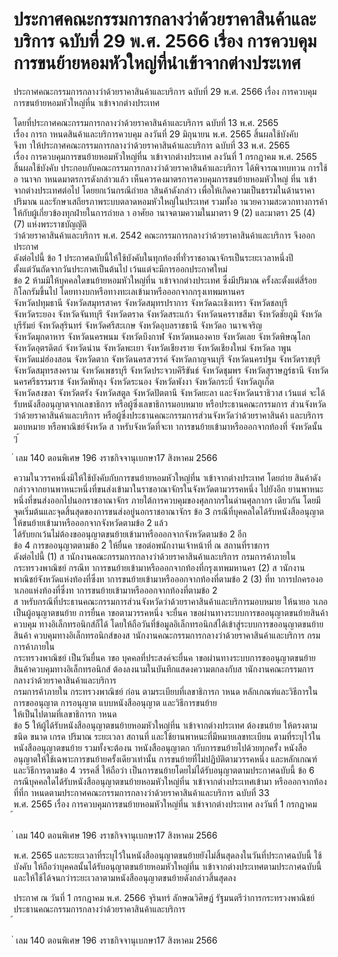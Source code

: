 
# ประกาศคณะกรรมการกลางว่าด้วยราคาสินค้าและบริการ ฉบับที่ 29 พ.ศ. 2566 เรื่อง การควบคุมการขนย้ายหอมหัวใหญ่ที่นำเข้าจากต่างประเทศ
      
      

      
      

ประกาศคณะกรรมการกลางว่าด้วยราคาสินค้าและบริการ 
ฉบับที่  29  พ.ศ.  2566 
เรื่อง  การควบคุมการขนย้ายหอมหัวใหญ่ที่น าเข้าจากต่างประเทศ 
 
 
โดยที่ประกาศคณะกรรมการกลางว่าด้วยราคาสินค้าและบริการ  ฉบับที่  13  พ.ศ.  2565  
เรื่อง  การก าหนดสินค้าและบริการควบคุม  ลงวันที่  29  มิถุนายน  พ.ศ.  2565  สิ้นผลใช้บังคับ   
จึงท าให้ประกาศคณะกรรมการกลางว่าด้วยราคาสินค้าและบริการ  ฉบับที่  33  พ.ศ.  2565   
เรื่อง  การควบคุมการขนย้ายหอมหัวใหญ่ที่น าเข้าจากต่างประเทศ  ลงวันที่  1  กรกฎาคม  พ.ศ.  2565   
สิ้นผลใช้บังคับ  ประกอบกับคณะกรรมการกลางว่าด้วยราคาสินค้าและบริการ  ได้พิจารณาทบทวน 
การใช้อ านาจก าหนดมาตรการดังกล่าวแล้ว  เห็นควรคงมาตรการควบคุมการขนย้ายหอมหัวใหญ่ 
ที่น าเข้าจากต่างประเทศต่อไป  โดยยกเว้นกรณีถ่ายล าสินค้าดังกล่าว  เพื่อให้เกิดความเป็นธรรมในด้านราคา   
ปริมาณ  และรักษาเสถียรภาพระบบตลาดหอมหัวใหญ่ในประเทศ  รวมทั้งอ านวยความสะดวกทางการค้า 
ให้กับผู้เกี่ยวข้องทุกฝ่ายในการถ่ายล า 
อาศัยอ านาจตามความในมาตรา  9  (2)  และมาตรา  25  (4)  (7)  แห่งพระราชบัญญัติ   
ว่าด้วยราคาสินค้าและบริการ  พ.ศ.  2542  คณะกรรมการกลางว่าด้วยราคาสินค้าและบริการ  จึงออกประกาศ   
ดังต่อไปนี้ 
ข้อ 1 ประกาศฉบับนี้ให้ใช้บังคับในทุกท้องที่ทั่วราชอาณาจักรเป็นระยะเวลาหนึ่งปี   
ตั้งแต่วันถัดจากวันประกาศเป็นต้นไป  เว้นแต่จะมีการออกประกาศใหม่   
ข้อ 2 ห้ามมิให้บุคคลใดขนย้ายหอมหัวใหญ่ที่น าเข้าจากต่างประเทศ  ซึ่งมีปริมาณ 
ครั้งละตั้งแต่สี่ร้อยกิโลกรัมขึ้นไป  โดยทางบกหรือทางทะเลเข้ามาหรือออกจากกรุงเทพมหานคร   
จังหวัดปทุมธานี  จังหวัดสมุทรสาคร  จังหวัดสมุทรปราการ  จังหวัดฉะเชิงเทรา  จังหวัดชลบุรี   
จังหวัดระยอง  จังหวัดจันทบุรี  จังหวัดตราด  จังหวัดสระแก้ว  จังหวัดนครราชสีมา  จังหวัดชัยภูมิ 
จังหวัดบุรีรัมย์  จังหวัดสุรินทร์  จังหวัดศรีสะเกษ  จังหวัดอุบลราชธานี  จังหวัดอ านาจเจริญ   
จังหวัดมุกดาหาร  จังหวัดนครพนม  จังหวัดบึงกาฬ  จังหวัดหนองคาย  จังหวัดเลย  จังหวัดพิษณุโลก   
จังหวัดอุตรดิตถ์  จังหวัดน่าน  จังหวัดพะเยา  จังหวัดเชียงราย  จังหวัดเชียงใหม่  จังหวัดล าพูน   
จังหวัดแม่ฮ่องสอน  จังหวัดตาก  จังหวัดนครสวรรค์  จังหวัดกาญจนบุรี  จังหวัดนครปฐม  จังหวัดราชบุรี   
จังหวัดสมุทรสงคราม  จังหวัดเพชรบุรี  จังหวัดประจวบคีรีขันธ์  จังหวัดชุมพร  จังหวัดสุราษฎร์ธานี 
จังหวัดนครศรีธรรมราช  จังหวัดพัทลุง  จังหวัดระนอง  จังหวัดพังงา  จังหวัดกระบี่  จังหวัดภูเก็ต  
จังหวัดสงขลา  จังหวัดตรัง  จังหวัดสตูล  จังหวัดปัตตานี  จังหวัดยะลา  และจังหวัดนราธิวาส  เว้นแต่ 
จะได้รับหนังสืออนุญาตจากเลขาธิการ  หรือผู้ซึ่งเลขาธิการมอบหมาย  หรือประธานคณะกรรมการ 
ส่วนจังหวัดว่าด้วยราคาสินค้าและบริการ  หรือผู้ซึ่งประธานคณะกรรมการส่วนจังหวัดว่าด้วยราคาสินค้า 
และบริการมอบหมาย  หรือพาณิชย์จังหวัด  ส าหรับจังหวัดที่จะท าการขนย้ายเข้ามาหรือออกจากท้องที่ 
จังหวัดนั้น ๆ 
้
 
่
เลม   140   ตอนพิเศษ   196    งราชกิจจานุเบกษา17   สิงหาคม   2566

ความในวรรคหนึ่งมิให้ใช้บังคับกับการขนย้ายหอมหัวใหญ่ที่น าเข้าจากต่างประเทศ  โดยถ่าย
สินค้าดังกล่าวจากยานพาหนะหนึ่งที่ขนส่งเข้ามาในราชอาณาจักรในจังหวัดตามวรรคหนึ่ง  ไปยังอีก
ยานพาหนะหนึ่งที่ขนส่งออกไปนอกราชอาณาจักร  ภายใต้การควบคุมของศุลกากรในด่านศุลกากร
เดียวกัน  โดยมีจุดเริ่มต้นและจุดสิ้นสุดของการขนส่งอยู่นอกราชอาณาจักร 
ข้อ 3 กรณีที่บุคคลใดได้รับหนังสืออนุญาตให้ขนย้ายเข้ามาหรือออกจากจังหวัดตามข้อ  2  แล้ว   
ได้รับยกเว้นไม่ต้องขออนุญาตขนย้ายเข้ามาหรือออกจากจังหวัดตามข้อ  2  อีก   
ข้อ 4 การขออนุญาตตามข้อ  2  ให้ยื่นค าขอต่อพนักงานเจ้าหน้าที่  ณ  สถานที่ราชการ  
ดังต่อไปนี้ 
(1) ส านักงานคณะกรรมการกลางว่าด้วยราคาสินค้าและบริการ  กรมการค้าภายใน  
กระทรวงพาณิชย์  กรณีท าการขนย้ายเข้ามาหรือออกจากท้องที่กรุงเทพมหานคร 
(2) ส านักงานพาณิชย์จังหวัดแห่งท้องที่ซึ่งท าการขนย้ายเข้ามาหรือออกจากท้องที่ตามข้อ  2 
(3) ที่ท าการปกครองอ าเภอแห่งท้องที่ซึ่งท าการขนย้ายเข้ามาหรือออกจากท้องที่ตามข้อ  2  
ส าหรับกรณีที่ประธานคณะกรรมการส่วนจังหวัดว่าด้วยราคาสินค้าและบริการมอบหมาย  ให้นายอ าเภอ
เป็นผู้อนุญาตขนย้าย 
การยื่นค าขอตามวรรคหนึ่ง  จะยื่นค าขอผ่านทางระบบการขออนุญาตขนย้ายสินค้าควบคุม 
ทางอิเล็กทรอนิกส์ก็ได้  โดยให้ถือวันที่ข้อมูลอิเล็กทรอนิกส์ได้เข้าสู่ระบบการขออนุญาตขนย้ายสินค้า 
ควบคุมทางอิเล็กทรอนิกส์ของส านักงานคณะกรรมการกลางว่าด้วยราคาสินค้าและบริการ  กรมการค้าภายใน   
กระทรวงพาณิชย์  เป็นวันยื่นค าขอ 
บุคคลที่ประสงค์จะยื่นค าขอผ่านทางระบบการขออนุญาตขนย้ายสินค้าควบคุมทางอิเล็กทรอนิกส์ 
ต้องลงนามในบันทึกแสดงความตกลงกับส านักงานคณะกรรมการกลางว่าด้วยราคาสินค้าและบริการ   
กรมการค้าภายใน  กระทรวงพาณิชย์  ก่อน  ตามระเบียบที่เลขาธิการก าหนด 
หลักเกณฑ์และวิธีการในการขออนุญาต  การอนุญาต  แบบหนังสืออนุญาต  และวิธีการขนย้าย   
ให้เป็นไปตามที่เลขาธิการก าหนด   
ข้อ 5 ให้ผู้ได้รับหนังสืออนุญาตขนย้ายหอมหัวใหญ่ที่น าเข้าจากต่างประเทศ  ต้องขนย้าย 
ให้ตรงตามชนิด  ขนาด  เกรด  ปริมาณ  ระยะเวลา  สถานที่  และใช้ยานพาหนะที่มีหมายเลขทะเบียน 
ตามที่ระบุไว้ในหนังสืออนุญาตขนย้าย  รวมทั้งจะต้องน าหนังสืออนุญาตก ากับการขนย้ายไปด้วยทุกครั้ง 
หนังสืออนุญาตให้ใช้เฉพาะการขนย้ายครั้งเดียวเท่านั้น 
การขนย้ายที่ไม่ปฏิบัติตามวรรคหนึ่ง  และหลักเกณฑ์และวิธีการตามข้อ  4  วรรคสี่  ให้ถือว่า 
เป็นการขนย้ายโดยไม่ได้รับอนุญาตตามประกาศฉบับนี้ 
ข้อ 6 กรณีบุคคลใดได้รับหนังสืออนุญาตขนย้ายหอมหัวใหญ่ที่น าเข้าจากต่างประเทศเข้ามา 
หรือออกจากท้องที่ที่ก าหนดตามประกาศคณะกรรมการกลางว่าด้วยราคาสินค้าและบริการ  ฉบับที่  33   
พ.ศ.  2565  เรื่อง  การควบคุมการขนย้ายหอมหัวใหญ่ที่น าเข้าจากต่างประเทศ  ลงวันที่  1  กรกฎาคม   
้
 
่
เลม   140   ตอนพิเศษ   196    งราชกิจจานุเบกษา17   สิงหาคม   2566

พ.ศ.  2565  และระยะเวลาที่ระบุไว้ในหนังสืออนุญาตขนย้ายยังไม่สิ้นสุดลงในวันที่ประกาศฉบับนี้ 
ใช้บังคับ  ให้ถือว่าบุคคลนั้นได้รับอนุญาตขนย้ายหอมหัวใหญ่ที่น าเข้าจากต่างประเทศตามประกาศฉบับนี้ 
และให้ใช้ได้จนกว่าระยะเวลาตามหนังสืออนุญาตขนย้ายดังกล่าวสิ้นสุดลง 
 
ประกาศ  ณ  วันที่  1  กรกฎาคม  พ.ศ.  2566 
จุรินทร์  ลักษณวิศิษฏ์ 
รัฐมนตรีว่าการกระทรวงพาณิชย์ 
ประธานคณะกรรมการกลางว่าด้วยราคาสินค้าและบริการ   
้
 
่
เลม   140   ตอนพิเศษ   196    งราชกิจจานุเบกษา17   สิงหาคม   2566